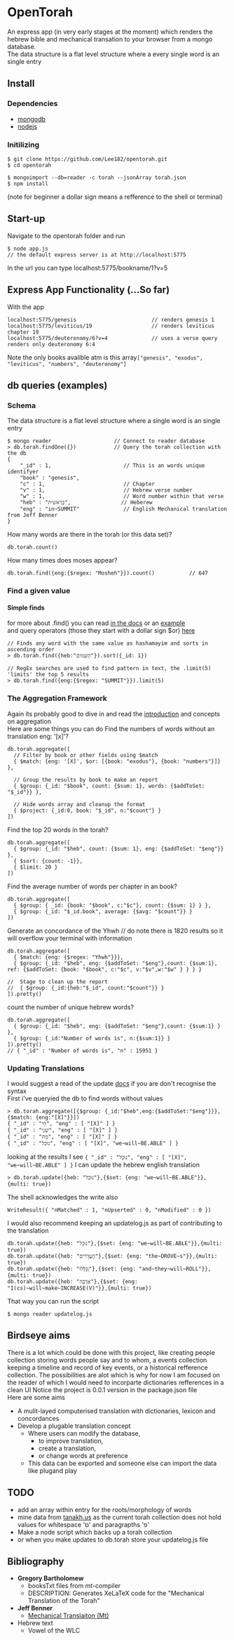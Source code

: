 # OpenTorah
An express app (in very early stages at the moment) which renders the hebrew bible and mechanical transation to your browser from a mongo database.
<br/>
The data structure is a flat level structure where a every single word is an single entry
## Install
### Dependencies
- [mongodb](http://docs.mongodb.org/manual/installation/)
- [nodejs](http://nodejs.org/)

### Initilizing
```
$ git clone https://github.com/Lee182/opentorah.git
$ cd opentorah

$ mongoimport --db=reader -c torah --jsonArray torah.json
$ npm install
```
(note for beginner a dollar sign means a refference to the shell or terminal)

## Start-up

Navigate to the opentorah folder and run
```
$ node app.js
// the default express server is at http://localhost:5775
```
In the url you can type localhost:5775/bookname/1?v=5
<br />
## Express App Functionality (...So far)
With the app 
```
localhost:5775/genesis                        // renders genesis 1
localhost:5775/leviticus/19                   // renders leviticus chapter 19
localhost:5775/deuteronomy/6?v=4              // uses a verse query renders only deuteronomy 6:4
```
Note the only books avalible atm is this array``["genesis", "exodus", "leviticus", "numbers", "deuteronomy"]``
## db queries (examples)
### Schema
The data structure is a flat level structure where a single word is an single entry
``` 
$ mongo reader                    // Connect to reader database
> db.torah.findOne({})            // Query the torah collection with the db
{
	"_id" : 1,                       // This is an words unique identifyer
	"book" : "genesis",
	"c" : 1,                         // Chapter
	"v" : 1,                         // Hebrew verse number
	"w" : 1,                         // Word number within that verse
	"heb" : "בְּרֵאשִׁית",                // Heberew
	"eng" : "in~SUMMIT"              // English Mechanical translation from Jeff Benner
}
```
How many words are there in the torah (or this data set)?
```
db.torah.count()
```
How many times does moses appear?
```
db.torah.find({eng:{$regex: "Mosheh"}}).count()           // 647
```
### Find a given value
#### Simple finds
for more about .find() you can read [in the docs](http://docs.mongodb.org/manual/reference/method/db.collection.find/) or an [example](http://docs.mongodb.org/manual/core/read-operations-introduction/)
<br/>
and query operators (those they start with a dollar sign $or) [here](http://docs.mongodb.org/manual/reference/operator/query/)
```
// Finds any word with the same value as hashamayim and sorts in ascending order
> db.torah.find({heb:"הַשָּׁמיִם"}).sort({_id: 1})

// RegEx searches are used to find pattern in text, the .limit(5) 'limits' the top 5 results
> db.torah.find({eng:{$regex: "SUMMIT"}}).limit(5)
```
### The Aggregation Framework
Again its probably good to dive in and read the [introduction](http://docs.mongodb.org/manual/core/aggregation-introduction/) and concepts on aggregation
<br/>
Here are some things you can do
Find the numbers of words without an translation eng: '[x]'?
```
db.torah.aggregate([
  // Filter by book or other fields using $match
  { $match: {eng: '[X]', $or: [{book: "exodus"}, {book: "numbers"}]} },
  
  // Group the results by book to make an report
  { $group: {_id: "$book", count: {$sum: 1}, words: {$addToSet: "$_id"}} },
  
  // Hide words array and cleanup the format
  { $project: {_id:0, book: "$_id", n:"$count"} }
])
```
Find the top 20 words in the torah?
```
db.torah.aggregate([
  { $group: {_id: "$heb", count: {$sum: 1}, eng: {$addToSet: "$eng"}} },
  { $sort: {count: -1}},
  { $limit: 20 }
])
```
Find the average number of words per chapter in an book?
```
db.torah.aggregate([
  { $group: { _id: {book: "$book", c:"$c"}, count: {$sum: 1} } },
  { $group: {_id: "$_id.book", average: {$avg: "$count"}} }
])
```
Generate an concordance of the Yhwh // do note there is 1820 results so it will overflow your terminal with information
```
db.torah.aggregate([
  { $match: {eng: {$regex: "Yhwh"}}},
  { $group: {_id: "$heb", eng: {$addToSet: "$eng"},count: {$sum:1}, ref: {$addToSet: {book: "$book", c:"$c", v:"$v",w:"$w" } } } }

//  Stage to clean up the report
//  { $group: {_id:{heb:"$_id", count:"$count"}} }
]).pretty()
```
count the number of unique hebrew words?
```
db.torah.aggregate([ 
  { $group: {_id: "$heb", eng: {$addToSet: "$eng"},count: {$sum:1} } },
  { $group: {_id:"Number of words is", n:{$sum:1}} }
]).pretty()
// { "_id" : "Number of words is", "n" : 15951 }
```
### Updating Translations
I would suggest a read of the update [docs](http://docs.mongodb.org/manual/reference/method/db.collection.update/#db.collection.update)
if you are don't recognise the syntax
<br />
First i've queryied the db to find words without values
```
> db.torah.aggregate([{$group: {_id:"$heb",eng:{$addToSet:"$eng"}}},{$match: {eng:"[X]"}}])
{ "_id" : "חַי", "eng" : [ "[X]" ] }
{ "_id" : "שְׁנֵי", "eng" : [ "[X]" ] }
{ "_id" : "מֵת", "eng" : [ "[X]" ] }
{ "_id" : "נוּכַל", "eng" : [ "[X]", "we~will~BE.ABLE" ] }
```
looking at the results I see ``{ "_id" : "נוּכַל", "eng" : [ "[X]", "we~will~BE.ABLE" ] }``
I can update the hebrew english translation
```
> db.torah.update({heb: "נוּכַל"},{$set: {eng: "we~will~BE.ABLE"}},{multi: true})
```
The shell acknowledges the write also
```
WriteResult({ "nMatched" : 1, "nUpserted" : 0, "nModified" : 0 })
```
I would also recommend keeping an updatelog.js as part of contributing to the translation
```
db.torah.update({heb: "נוּכַל"},{$set: {eng: "we~will~BE.ABLE"}},{multi: true})
db.torah.update({heb: "הָעֲדָרִים"},{$set: {eng: "the~DROVE~s"}},{multi: true})
db.torah.update({heb: "וְגָלְלוּ"},{$set: {eng: "and~they~will~ROLL"}},{multi: true})
db.torah.update({heb: "אַרְבֶּה"},{$set: {eng: "I(cs)~will~make~INCREASE(V)"}},{multi: true})
```
That way you can run the script 
```
$ mongo reader updatelog.js
```

## Birdseye aims
There is a lot which could be done with this project, like creating people collection storing words people say and to whom, a events collection keeping a timeline and record of key events, or a historical refference collection. The possibilities are alot which is why for now I am focused on the reader of which I would need to incorparte dictionaries refferences in a clean UI
Notice the project is 0.0.1 version in the package.json file
<br />
Here are some aims
- A mulit-layed computerised translation with dictionaries, lexicon and concordances
- Develop a plugable translation concept
  - Where users can modify the database,
    - to improve translation, 
    - create a translation, 
    - or change words at preference    
  - This data can be exported and someone else can import the data like plugand play
## TODO
- add an array within entry for the roots/morphology of words
- mine data from [tanakh.us](http://www.tanakh.us) as the current torah collection does not hold values for whitespace 'ס' and paragrapths 'פ'
- Make a node script which backs up a torah collection
- or when you make updates to db.torah store your updatelog.js file

## Bibliography
- __Gregory Bartholomew__
    - booksTxt files  from mt-compiler 
    - DESCRIPTION:  Generates XeLaTeX code for the "Mechanical Translation of the Torah"
- __Jeff Benner__
    - [Mechanical Translaiton (Mt)](http://mechanical-translation.org/)
- Hebrew text
    - Vowel of the WLC
